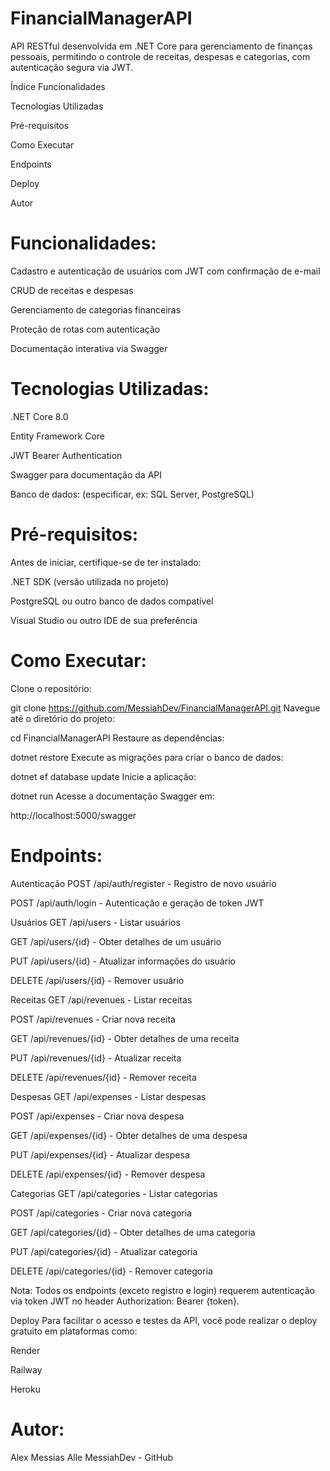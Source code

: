 # FinancialManagerAPI
API RESTful desenvolvida em .NET Core para gerenciamento de finanças pessoais, permitindo o controle de receitas, despesas e categorias, com autenticação segura via JWT.

Índice
Funcionalidades

Tecnologias Utilizadas

Pré-requisitos

Como Executar

Endpoints

Deploy

Autor

# Funcionalidades:

Cadastro e autenticação de usuários com JWT com confirmação de e-mail

CRUD de receitas e despesas

Gerenciamento de categorias financeiras

Proteção de rotas com autenticação

Documentação interativa via Swagger

# Tecnologias Utilizadas:

.NET Core 8.0

Entity Framework Core

JWT Bearer Authentication

Swagger para documentação da API

Banco de dados: (especificar, ex: SQL Server, PostgreSQL)

# Pré-requisitos:

Antes de iniciar, certifique-se de ter instalado:

.NET SDK (versão utilizada no projeto)

PostgreSQL ou outro banco de dados compatível

Visual Studio ou outro IDE de sua preferência

# Como Executar:

Clone o repositório:

git clone https://github.com/MessiahDev/FinancialManagerAPI.git
Navegue até o diretório do projeto:

cd FinancialManagerAPI
Restaure as dependências:

dotnet restore
Execute as migrações para criar o banco de dados:

dotnet ef database update
Inicie a aplicação:

dotnet run
Acesse a documentação Swagger em:

http://localhost:5000/swagger

# Endpoints:

Autenticação
POST /api/auth/register - Registro de novo usuário

POST /api/auth/login - Autenticação e geração de token JWT

Usuários
GET /api/users - Listar usuários

GET /api/users/{id} - Obter detalhes de um usuário

PUT /api/users/{id} - Atualizar informações do usuário

DELETE /api/users/{id} - Remover usuário

Receitas
GET /api/revenues - Listar receitas

POST /api/revenues - Criar nova receita

GET /api/revenues/{id} - Obter detalhes de uma receita

PUT /api/revenues/{id} - Atualizar receita

DELETE /api/revenues/{id} - Remover receita

Despesas
GET /api/expenses - Listar despesas

POST /api/expenses - Criar nova despesa

GET /api/expenses/{id} - Obter detalhes de uma despesa

PUT /api/expenses/{id} - Atualizar despesa

DELETE /api/expenses/{id} - Remover despesa

Categorias
GET /api/categories - Listar categorias

POST /api/categories - Criar nova categoria

GET /api/categories/{id} - Obter detalhes de uma categoria

PUT /api/categories/{id} - Atualizar categoria

DELETE /api/categories/{id} - Remover categoria

Nota: Todos os endpoints (exceto registro e login) requerem autenticação via token JWT no header Authorization: Bearer {token}.

Deploy
Para facilitar o acesso e testes da API, você pode realizar o deploy gratuito em plataformas como:

Render

Railway

Heroku

# Autor:

Alex Messias Alle
MessiahDev - GitHub

